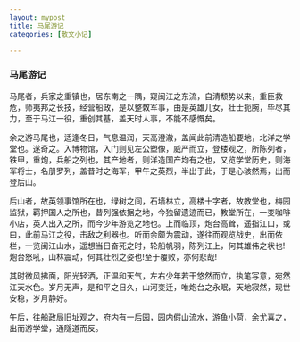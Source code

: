 ```yaml
---
layout: mypost
title: 马尾游记
categories: [散文小记]

---
```


### 马尾游记

马尾者，兵家之重镇也，居东南之一隅，窥闽江之东流，自清颓势以来，重臣救危，师夷邦之长技，经营船政，是以整敇军事，由是英雄儿女，壮士扼腕，毕尽其力，至于马江一役，重创其基，盖天时人事，不能不感慨矣。

余之游马尾也，适逢冬日，气息温润，天高澄澈，盖闻此前清造船要地，北洋之学堂也。遂奇之。入博物馆，入门则见左公塑像，威严而立，登楼观之，所陈列者，铁甲，重炮，兵船之列也，其产地者，则洋造国产均有之也，又览学堂历史，则海军将士，名册罗列，盖昔时之海军，甲午之英烈，半出于此，于是心骇然焉，出而登后山。

后山者，故英领事馆所在也，绿树之间，石墙林立，高楼十字者，故教堂也，梅园监狱，羁押国人之所也，昔列强依据之地，今独留遗迹而已，教堂所在，一变咖啡小店，英人出入之所，而今少年游览之地也。上而临顶，炮台高耸，遥指江口，或曰，此前马江之役，击敌之利器也。听而余颇为震动，遂往而观览战史，出而依栏，一览闽江山水，遥想当日奋死之时，轮船帆羽，陈列江上，何其雄伟之状也!炮台怒吼，山林震动，何其壮烈之姿也!至于覆败，亦何悲哉!

其时微风拂面，阳光轻洒，正温和天气，左右少年若干悠然而立，执笔写意，宛然江天水色。岁月无声，是和平之日久，山河变迁，唯炮台之永眠，天地寂然，现世安稳，岁月静好。

午后，往船政局旧址观之，府内有一后园，园内假山流水，游鱼小荷，余尤喜之，出而游学堂，通隧道而反。


